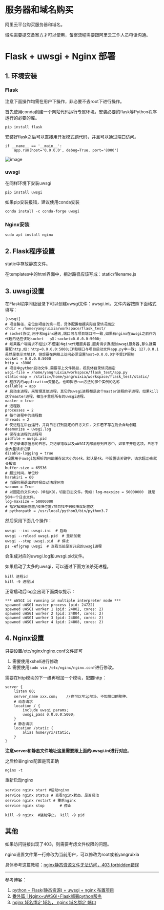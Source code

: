 # 服务器和域名购买

阿里云平台购买服务器和域名。

域名需要提交备案方才可以使用，备案流程需要跟阿里云工作人员电话沟通。

# Flask + uwsgi + Nginx 部署

## 1. 环境安装

### Flask
注意下面操作均需在用户下操作，非必要不去root下进行操作。

首先使用conda创建一个网站代码运行专属环境，安装必要的flask等Python程序运行的必要的库。
```
pip install flask
```
安装好flask之后可以直接用开发模式跑代码，并且可以通过端口访问。
```
if __name__ == '__main__':
    app.run(host='0.0.0.0', debug=True, port='8000')
```
![image](https://github.com/yangruixia/Deep-Learning-Primer/assets/32283868/5e4ca691-d568-4b6c-b5fa-990214764468)


### uwsgi
在同样环境下安装uwsgi
```
pip install uwsgi 
```
如果pip安装报错，建议使用conda安装
```
conda install -c conda-forge uwsgi
```

### Nginx安装
```
sudo apt install nginx
```

## 2. Flask程序设置
static中存放静态文件。

在templates中的html界面中，相对路径应该写成：static/filename.js

## 3. uwsgi设置
在Flask程序同级目录下可以创建uwsgi文件：uwsgi.ini。文件内容按照下面格式填写：
```
[uwsgi]
# 项目路径，定位到项目的第一层，具体配置根据实际目录情况而定
chdir = /home/yangruixia/workspace/flask_test/
# socket协议,用于和nginx通讯,端口可与项目端口不一致,如果有nginx在uwsgi之前作为代理的话应该配socket   如：socket=0.0.0.0:5000;
# 如果客户端请求不经过(不搭建)Nginx代理服务器,服务请求直接到uwsgi服务器,那么就需要配http,如：http=0.0.0.0:5000;IP和端口与项目启动文件app.py中一致; 127.0.0.1虽然是表示本地IP，但想要在网络上访问必须设置host=0.0.0.0才不受IP限制
socket = 0.0.0.0:5000
http = :8000
# 项目中python启动文件,需要带上文件路径，视具体目录情况而定
wsgi-file = /home/yangruixia/workspace/flask_test/app.py
static-map = /static=/home/yangruixia/workspace/flask_test/static/
# 程序内的application变量名，也即执行run方法的那个实例的名称
callable = app
# 启动主进程，来管理其他进程，其它的uwsgi进程都是这个master进程的子进程，如果kill这个master进程，相当于重启所有的uwsgi进程。
master = true
# 进程数
processes = 2
# 每个进程中的线程数
threads = 2
# 使进程在后台运行，并将日志打到指定的日志文件，文件若不存在则会自动创建
daemonize = uwsgi.log
# 保存主进程的进程号
pidfile = uwsgi.pid
# 不记录请求信息的日志，只记录错误以及uWSGI内部消息到日志中。如果不开启这项，日志中会大量请求记录
disable-logging = true
#设置用于uwsgi包解析的内部缓存区大小为64k，默认是4k。不设置该关键字，请求超过4k就会报错
buffer-size = 65536
# 超过时间，单位秒
harakiri = 60
# 当服务器退出的时候自动清理环境
vacuum = True
# 以固定的文件大小（单位KB），切割日志文件。例如：log-maxsize = 50000000  就是50M一个日志文件。
log-maxsize = 50000000
# 指定解释器位置/模块位置/项目找不到模块就配置这
# pythonpath = /usr/local/python3/bin/python3.7
```
然后采用下面几个操作：
```
uwsgi --ini uwsgi.ini  # 启动
uwsgi --reload uwsgi.pid  # 重新加载
uwsgi --stop uwsgi.pid  # 停止 
ps -ef|grep uwsgi  # 查看当前是否开启的uwsgi进程

```
会生成对应的uwsgi.log和uwsgi.pid文件。

如果启动了太多的uwsgi，可以通过下面方法杀死进程。
```
kill 进程id
kill -9 进程id
```

正常启动后log会出现下面类似提示：
```
*** uWSGI is running in multiple interpreter mode ***
spawned uWSGI master process (pid: 24722)
spawned uWSGI worker 1 (pid: 24802, cores: 2)
spawned uWSGI worker 2 (pid: 24804, cores: 2)
spawned uWSGI worker 3 (pid: 24806, cores: 2)
spawned uWSGI worker 4 (pid: 24808, cores: 2)
```

## 4. Nginx设置
只要设置/etc/nginx/nginx.conf文件即可

1. 需要使用xshell进行修改
2. 需要使用`sudo vim /etc/nginx/nginx.conf`进行修改。


需要在http模块的下一级再增加一个模块，配置http：
```
server {
    listen 80;
    server_name xxx.com;    //也可以写ip地址，不加端口的那种。
    # 动态请求
    location / {
        include uwsgi_params;
        uwsgi_pass 0.0.0.0:5000;
    }
    # 静态请求
    location /static {
        alias home/yrx/static;
    }
}
```
**注意server和静态文件地址这里需要跟上面的uwsgi.ini进行对应**。

之后检查nginx配置是否正确
```
nginx -t
```

重新启动nginx
```
service nginx start #启动nginx
service nginx status # 查看nginx状态，是否启动
service nginx restart # 重启nginx
service nginx stop       # 停止

kill -9 nginx  #强制停止， kill -9 pid 
```

## 其他
如果访问链接出现了403，则需要考虑文件权限的问题。

nginx设置文件第一行修改为当前用户，可以修改为root或者yangruixia

具体参考这篇教程：[nginx静态资源文件无法访问，403 forbidden错误](https://www.cnblogs.com/smiler/p/8624145.html)

***

参考博客：
1. [python + Flask(静态资源) + uwsgi + nginx 布置项目](https://blog.csdn.net/weixin_44794964/article/details/130153802?spm=1001.2101.3001.6650.1&utm_medium=distribute.pc_relevant.none-task-blog-2%7Edefault%7ECTRLIST%7ERate-1-130153802-blog-119506817.235%5Ev38%5Epc_relevant_anti_t3_base&depth_1-utm_source=distribute.pc_relevant.none-task-blog-2%7Edefault%7ECTRLIST%7ERate-1-130153802-blog-119506817.235%5Ev38%5Epc_relevant_anti_t3_base&utm_relevant_index=2)
2. [番外篇 | Nginx+uWSGI+Flask部署python服务](https://mp.weixin.qq.com/s/Ad9f_RRG9LOs8e_08K9OeQ)
3. [nginx 域名绑定 域名， nginx 域名绑定 端口](https://cloud.tencent.com/developer/article/1054418)
